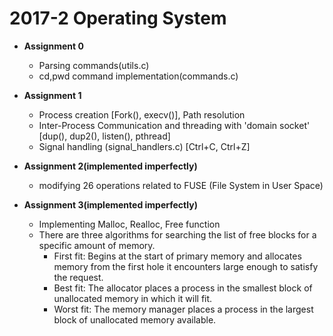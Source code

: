 2017-2 Operating System
=============  
* **Assignment 0**
    * Parsing commands(utils.c)
    * cd,pwd command implementation(commands.c)
  
* **Assignment 1** 
    * Process creation [Fork(), execv()], Path resolution
    * Inter-Process Communication and threading with 'domain socket' [dup(), dup2(), listen(), pthread]
    * Signal handling (signal_handlers.c) [Ctrl+C, Ctrl+Z]
  
* **Assignment 2(implemented imperfectly)**
    * modifying 26 operations related to FUSE (File System in User Space)
    
* **Assignment 3(implemented imperfectly)**
    * Implementing Malloc, Realloc, Free function
    * There are three algorithms for searching the list of free blocks for a specific amount of memory.  
      * First fit: Begins at the start of primary memory and allocates memory from the first hole it encounters large enough to satisfy the request.
      * Best fit: The allocator places a process in the smallest block of unallocated memory in which it will fit.
      * Worst fit: The memory manager places a process in the largest block of unallocated memory available.

